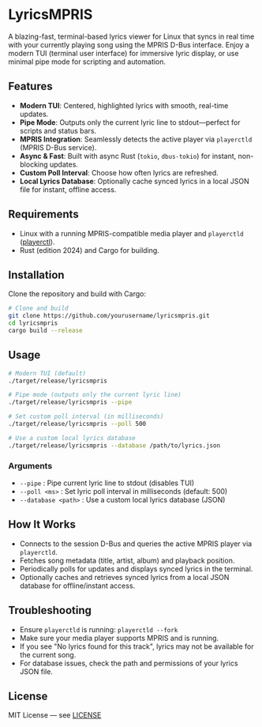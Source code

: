 # LyricsMPRIS

A blazing-fast, terminal-based lyrics viewer for Linux that syncs in real time with your currently playing song using the MPRIS D-Bus interface. Enjoy a modern TUI (terminal user interface) for immersive lyric display, or use minimal pipe mode for scripting and automation.

## Features
- **Modern TUI**: Centered, highlighted lyrics with smooth, real-time updates.
- **Pipe Mode**: Outputs only the current lyric line to stdout—perfect for scripts and status bars.
- **MPRIS Integration**: Seamlessly detects the active player via `playerctld` (MPRIS D-Bus service).
- **Async & Fast**: Built with async Rust (`tokio`, `dbus-tokio`) for instant, non-blocking updates.
- **Custom Poll Interval**: Choose how often lyrics are refreshed.
- **Local Lyrics Database**: Optionally cache synced lyrics in a local JSON file for instant, offline access.

## Requirements
- Linux with a running MPRIS-compatible media player and `playerctld` ([playerctl](https://github.com/altdesktop/playerctl)).
- Rust (edition 2024) and Cargo for building.

## Installation
Clone the repository and build with Cargo:

```sh
# Clone and build
git clone https://github.com/yourusername/lyricsmpris.git
cd lyricsmpris
cargo build --release
```

## Usage

```sh
# Modern TUI (default)
./target/release/lyricsmpris

# Pipe mode (outputs only the current lyric line)
./target/release/lyricsmpris --pipe

# Set custom poll interval (in milliseconds)
./target/release/lyricsmpris --poll 500

# Use a custom local lyrics database
./target/release/lyricsmpris --database /path/to/lyrics.json
```

### Arguments
- `--pipe` : Pipe current lyric line to stdout (disables TUI)
- `--poll <ms>` : Set lyric poll interval in milliseconds (default: 500)
- `--database <path>` : Use a custom local lyrics database (JSON)

## How It Works
- Connects to the session D-Bus and queries the active MPRIS player via `playerctld`.
- Fetches song metadata (title, artist, album) and playback position.
- Periodically polls for updates and displays synced lyrics in the terminal.
- Optionally caches and retrieves synced lyrics from a local JSON database for offline/instant access.

## Troubleshooting
- Ensure `playerctld` is running: `playerctld --fork`
- Make sure your media player supports MPRIS and is running.
- If you see "No lyrics found for this track", lyrics may not be available for the current song.
- For database issues, check the path and permissions of your lyrics JSON file.

## License
MIT License — see [LICENSE](LICENSE)
